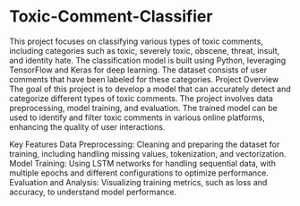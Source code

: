 # Toxic-Comment-Classifier
 This project focuses on classifying various types of toxic comments, including categories such as toxic, severely toxic, obscene, threat, insult, and identity hate. The classification model is built using Python, leveraging TensorFlow and Keras for deep learning. The dataset consists of user comments that have been labeled for these categories.
Project Overview
The goal of this project is to develop a model that can accurately detect and categorize different types of toxic comments. The project involves data preprocessing, model training, and evaluation. The trained model can be used to identify and filter toxic comments in various online platforms, enhancing the quality of user interactions.

Key Features
Data Preprocessing: Cleaning and preparing the dataset for training, including handling missing values, tokenization, and vectorization.
Model Training: Using LSTM networks for handling sequential data, with multiple epochs and different configurations to optimize performance.
Evaluation and Analysis: Visualizing training metrics, such as loss and accuracy, to understand model performance.
